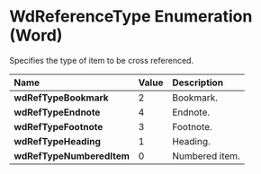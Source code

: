 
# WdReferenceType Enumeration (Word)

Specifies the type of item to be cross referenced.



|**Name**|**Value**|**Description**|
|:-----|:-----|:-----|
| **wdRefTypeBookmark**|2|Bookmark.|
| **wdRefTypeEndnote**|4|Endnote.|
| **wdRefTypeFootnote**|3|Footnote.|
| **wdRefTypeHeading**|1|Heading.|
| **wdRefTypeNumberedItem**|0|Numbered item.|
